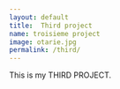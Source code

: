 ```yaml
---
layout: default
title:  Third project
name: troisieme project
image: otarie.jpg
permalink: /third/
---
```


This is my THIRD PROJECT.
